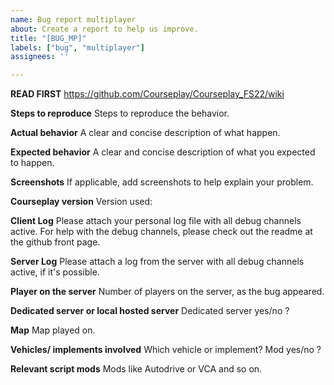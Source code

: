 ```yaml
---
name: Bug report multiplayer
about: Create a report to help us improve.
title: "[BUG_MP]"
labels: ["bug", "multiplayer"]
assignees: ''

---
```

**READ FIRST**
https://github.com/Courseplay/Courseplay_FS22/wiki

**Steps to reproduce**
Steps to reproduce the behavior.

**Actual behavior**
A clear and concise description of what happen.

**Expected behavior**
A clear and concise description of what you expected to happen.

**Screenshots**
If applicable, add screenshots to help explain your problem.

**Courseplay version**
Version used: 

**Client Log**
Please attach your personal log file with all debug channels active.
For help with the debug channels,
please check out the readme at the github front page.

**Server Log**
Please attach a log from the server with all debug channels active, 
if it's possible.

**Player on the server**
Number of players on the server, as the bug appeared.

**Dedicated server or local hosted server**
Dedicated server yes/no ?

**Map**
Map played on.

**Vehicles/ implements involved**
Which vehicle or implement?
Mod yes/no ?

**Relevant script mods**
Mods like Autodrive or VCA and so on.

